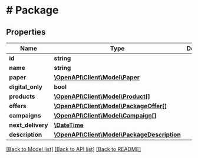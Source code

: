 # # Package

## Properties

Name | Type | Description | Notes
------------ | ------------- | ------------- | -------------
**id** | **string** |  | 
**name** | **string** |  | 
**paper** | [**\OpenAPI\Client\Model\Paper**](Paper.md) |  | 
**digital_only** | **bool** |  | 
**products** | [**\OpenAPI\Client\Model\Product[]**](Product.md) |  | 
**offers** | [**\OpenAPI\Client\Model\PackageOffer[]**](PackageOffer.md) |  | 
**campaigns** | [**\OpenAPI\Client\Model\Campaign[]**](Campaign.md) |  | 
**next_delivery** | [**\DateTime**](\DateTime.md) |  | [optional] 
**description** | [**\OpenAPI\Client\Model\PackageDescription**](PackageDescription.md) |  | [optional] 

[[Back to Model list]](../../README.md#documentation-for-models) [[Back to API list]](../../README.md#documentation-for-api-endpoints) [[Back to README]](../../README.md)


